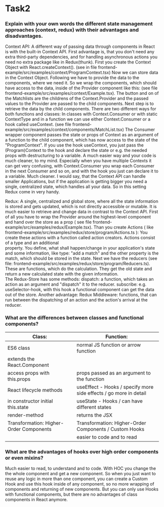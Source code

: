 # Task2

### Explain with your own words the different state management approaches (context, redux) with their advantages and disadvantages. 

Context API: 
A different way of passing data through components in React is with the built-in Context API.
First advantage is, that you don't need any extra third-party dependencies, and for handling asynchronous actions
you need no extra package like in Redux(thunk).
First you create the Context Object with React.createContext().
(see in file frontend-example/src/examples/context/ProgramContext.tsx)
Now we can store data in the Context Object. Following we have to provide the data to the components, where we need it. So we wrap the components, which should have access to the data, inside of the Provider component like this: (see file frontend-example/src/examples/context/Example.tsx). The button and on of the Matchlists are the childrens of the Context.Provider and the passed values to the Provider are passed to the child components.
Next step is to retrieve the data by the child components. There are two different ways for both functions and classes: In classes with Context.Consumer or with static ContextType and in a function we can use either Context.Consumer or a hook called useContext. (see file frontend-example/src/examples/context/components/MatchList.tsx)
The Consumer wrapper component passes the state or props of Context as an argument of a function to the child component, which has now access to the state of the "ProgramContext". If you use the hook useContext, you just pass
the (Program)Context to the hook and declare the state or e.g. the needed props with destructuring to a variable.
A much easier way and your code is much cleaner, to my mind. Especially when you have multiple Contexts it can get very confusing, with Context.Consumer you wrap each Consumer in the next Consumer and so on, and with the hook you just can declare it to a variable. Much cleaner. I would say, that the Context API can handle smaller Applications,
but if the application is getting bigger you need a single, centralized state, which handles all your data.
So in this setting Redux come in very handy.

Redux:
A single, centralized and global store, where all the state information is stored and gets updated, which is not directly accessible or mutable. It is much easier to retrieve and change data in contrast to the Context API.
First of all you have to wrap the Provider around the highest-level component and hand over the store as a prop 
( see file frontend-example/src/examples/redux/Example.tsx). 
Than you create Actions ( like frontend-example/src/examples/redux/store/program/Actions.ts ):
You create these actions with a function called action creators. Actions consist of a type and an additional  
property. You define, what shall happen/change in your application's state and some information, like 
type: "add a match" and the other property is the match, which should be stored in the state.
Next we have the reducers (see file: frontend-example/src/examples/redux/store/program/Reducers.ts).
These are functions, which do the calculation. They get the old state and return a new calculated state with the given information.  
The Redux-Store has some methods:
dispatch: a function, which takes an action as an argument and "dispatch" it to the reducer.
subscribe: e.g. useSelector-hook, with this hook a functional component can get the data out of the store.
Another advantage: Redux Middleware: functions, that can run between the dispatching of an action and the action's arrival at the reducer.

### What are the differences between classes and functional components?
|Class:                                  |Function:                                                         |
|----------------------------------------|------------------------------------------------------------------|
|ES6 class                               |normal JS function or arrow function                              |
|extends the React.Component             |                                                                  |
|access props with this.props            |props passed as an argument to the function                       |
|React lifecycle methods                 |useEffect - Hooks / specify more side effects  / go more in detail|
|in constructor initial this.state       |useState - Hooks / can have different states                      |
|render-method                           |returns the JSX                                                   |
|Transformation: Higher-Order Components |Transformation: Higher-Order Components / Custom Hooks            |
|                                        |easier to code and to read                                        |

### What are the advantages of hooks over high order components or even mixins?
Much easier to read, to understand and to code.
With HOC you change the the whole component and get a new component.
So when you just want to reuse any logic in more than one component, you can
create a Custom Hook and use this hook inside of any component, so no more
wrapping of components and returning of new components. But you can only use
Hooks with functional components, but there are no advantages of class components
in React anymore.